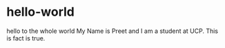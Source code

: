# hello-world
hello to the whole world
My Name is Preet and I am a student at UCP.
This is fact is true. 
